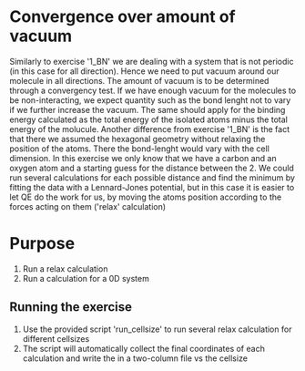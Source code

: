 # Convergence over amount of vacuum
Similarly to exercise '1_BN' we are dealing with a system that is not periodic (in this case for all direction).
Hence we need to put vacuum around our molecule in all directions. The amount of vacuum is to be determined through a convergency test.
If we have enough vacuum for the molecules to be non-interacting, we expect quantity such as the bond lenght not to vary if we further increase the vacuum.
The same should apply for the binding energy calculated as the total energy of the isolated atoms minus the total energy of the molucule.
Another difference from exercise '1_BN' is the fact that there we assumed the hexagonal geometry without relaxing the position of the atoms.
There the bond-lenght would vary with the cell dimension.
In this exercise we only know that we have a carbon and an oxygen atom and a starting guess for the distance between the 2.
We could run several calculations for each possible distance and find the minimum by fitting the data with a Lennard-Jones potential, but in this case it is easier to let QE do the work for us, by moving the atoms position according to the forces acting on them ('relax' calculation)

# Purpose
  1. Run a relax calculation
  2. Run a calculation for a 0D system

## Running the exercise
  1. Use the provided script 'run_cellsize' to run several relax calculation for different cellsizes
  2. The script will automatically collect the final coordinates of each calculation and write the in a two-column file vs the cellsize
